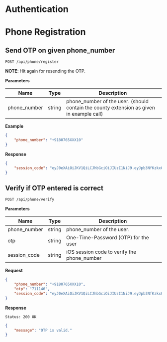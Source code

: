 # Authentication

# Phone Registration

## Send OTP on given phone_number

```
POST /api/phone/register
```

__NOTE__: Hit again for resending the OTP.

__Parameters__

Name         | Type    | Description
-------------|---------|--------------------------------------
phone_number | string | phone_number of the user. (should contain the county extension as given in example call)


__Example__
```json
{
	"phone_number": "+9180765XXX10"
}
```

__Response__
```json
{
    "session_code": "eyJ0eXAiOiJKV1QiLCJhbGciOiJIUzI1NiJ9.eyJpb3NfKzkxOTkxMTcxNTkyOV9zZXNzaW9uX2NvZGUiOiI3MTExNDYifQ.XSIBOsfA6kYd8NUE2MlvhdrOZszoWQdzunOGEU_Wr94"
}
```

## Verify if OTP entered is correct

```
POST /api/phone/verify
```
**Parameters**

Name            | Type    |  Description
----------------|---------|---------------------------
phone_number    | string  | phone_number of the user.
otp             | string  | One-Time-Password (OTP) for the user
session_code    | string  | iOS session code to verify the phone_number

**Request**
```json
{
    "phone_number": "+9180765XXX10",
    "otp": "711146",
    "session_code": "eyJ0eXAiOiJKV1QiLCJhbGciOiJIUzI1NiJ9.eyJpb3NfKzkxOTkxMTcxNTkyOV9zZXNzaW9uX2NvZGUiOiI3MTExNDYifQ.XSIBOsfA6kYd8NUE2MlvhdrOZszoWQdzunOGEU_Wr94"
}
```

**Response**

```
Status: 200 OK
```

```json
{
    "message": "OTP is valid."
}
```
